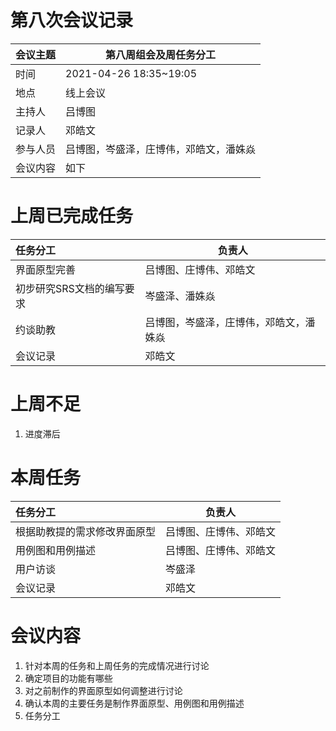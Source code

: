 # 第八次会议记录

| 会议主题   | 第八周组会及周任务分工 |
| :-------  | ---------------------------- |
| 时间      | 2021-04-26 18:35~19:05 |
| 地点      | 线上会议               |
| 主持人    | 吕博图                 |
| 记录人    | 邓皓文                    |
| 参与人员  | 吕博图，岑盛泽，庄博伟，邓皓文，潘姝焱 |
| 会议内容  | 如下                         |

# 上周已完成任务

| 任务分工                  | 负责人                                 |
| :------------------------ | -------------------------------------- |
| 界面原型完善              | 吕博图、庄博伟、邓皓文                 |
| 初步研究SRS文档的编写要求 | 岑盛泽、潘姝焱                         |
| 约谈助教                  | 吕博图，岑盛泽，庄博伟，邓皓文，潘姝焱 |
| 会议记录                  | 邓皓文                                 |
# 上周不足

1. 进度滞后

# 本周任务

| 任务分工                     | 负责人                 |
| :--------------------------- | ---------------------- |
| 根据助教提的需求修改界面原型 | 吕博图、庄博伟、邓皓文 |
| 用例图和用例描述             | 吕博图、庄博伟、邓皓文 |
| 用户访谈                     | 岑盛泽                 |
| 会议记录                     | 邓皓文                 |



# 会议内容

1. 针对本周的任务和上周任务的完成情况进行讨论
2. 确定项目的功能有哪些
3. 对之前制作的界面原型如何调整进行讨论
4. 确认本周的主要任务是制作界面原型、用例图和用例描述
5. 任务分工
